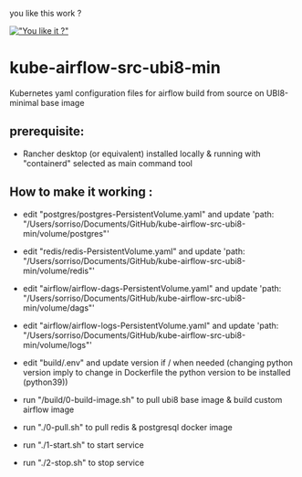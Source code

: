 you like this work ?

[!["You like it ?"](https://www.buymeacoffee.com/assets/img/custom_images/orange_img.png)](https://www.buymeacoffee.com/sorriso)

# kube-airflow-src-ubi8-min

Kubernetes yaml configuration files for airflow build from source on UBI8-minimal base image

## prerequisite:

- Rancher desktop (or equivalent) installed locally & running with "containerd" selected as main command tool

## How to make it working :

- edit "postgres/postgres-PersistentVolume.yaml" and update 'path: "/Users/sorriso/Documents/GitHub/kube-airflow-src-ubi8-min/volume/postgres"'

- edit "redis/redis-PersistentVolume.yaml" and update 'path: "/Users/sorriso/Documents/GitHub/kube-airflow-src-ubi8-min/volume/redis"'

- edit "airflow/airflow-dags-PersistentVolume.yaml" and update 'path: "/Users/sorriso/Documents/GitHub/kube-airflow-src-ubi8-min/volume/dags"'

- edit "airflow/airflow-logs-PersistentVolume.yaml" and update 'path: "/Users/sorriso/Documents/GitHub/kube-airflow-src-ubi8-min/volume/logs"'

- edit "build/.env" and update version if / when needed (changing python version imply to change in Dockerfile the python version to be installed (python39))

- run "/build/0-build-image.sh" to pull ubi8 base image & build custom airflow image

- run "./0-pull.sh" to pull redis & postgresql docker image

- run "./1-start.sh" to start service

- run "./2-stop.sh" to stop service
